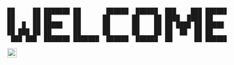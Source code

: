 <pre>
██     ██ ███████ ██       ██████  ██████  ███    ███ ███████ 
██     ██ ██      ██      ██      ██    ██ ████  ████ ██      
██  █  ██ █████   ██      ██      ██    ██ ██ ████ ██ █████   
██ ███ ██ ██      ██      ██      ██    ██ ██  ██  ██ ██      
 ███ ███  ███████ ███████  ██████  ██████  ██      ██ ███████
</pre>





<p align="left">
<a href="https://instagram.com/insane.sec" target="blank"><img style="width: 22px;" align="center" src="https://raw.githubusercontent.com/rahuldkjain/github-profile-readme-generator/master/src/images/icons/Social/instagram.svg" alt="insane.sec" /></a>
</p>
